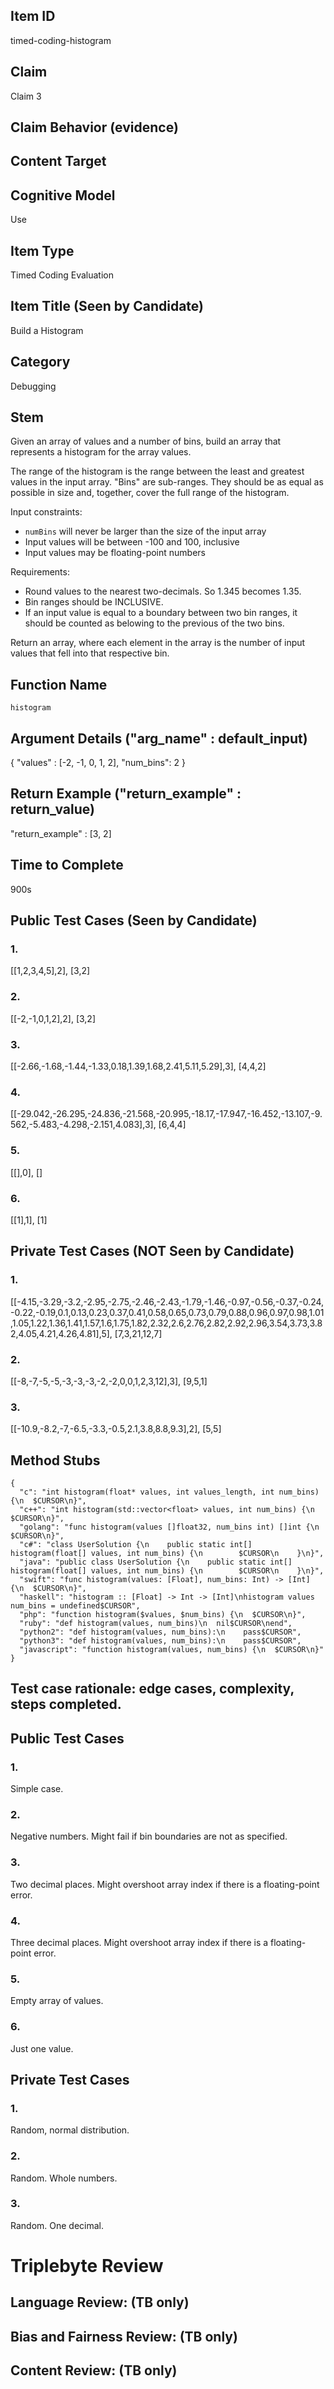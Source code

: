 ## Item ID
timed-coding-histogram

## Claim
Claim 3

## Claim Behavior (evidence)


## Content Target


## Cognitive Model
Use

## Item Type
Timed Coding Evaluation

## Item Title (Seen by Candidate)
Build a Histogram

## Category
Debugging

## Stem
Given an array of values and a number of bins, build an array that represents a histogram for the array values.  

The range of the histogram is the range between the least and greatest values in the input array.  "Bins" are sub-ranges.  They should be as equal as possible in size and, together, cover the full range of the histogram.

Input constraints:
* `numBins` will never be larger than the size of the input array
* Input values will be between -100 and 100, inclusive
* Input values may be floating-point numbers

Requirements: 
* Round values to the nearest two-decimals.  So 1.345 becomes 1.35.
* Bin ranges should be INCLUSIVE.
* If an input value is equal to a boundary between two bin ranges, it should be counted as belowing to the previous of the two bins.

Return an array, where each element in the array is the number of input values that fell into that respective bin.


## Function Name
`histogram`

## Argument Details ("arg_name" : default_input)
{
    "values" : [-2, -1, 0, 1, 2],
    "num_bins": 2
}

## Return Example ("return_example" : return_value)
"return_example" : [3, 2]


## Time to Complete
900s

## Public Test Cases (Seen by Candidate)
### 1.
[[1,2,3,4,5],2], [3,2]

### 2.
[[-2,-1,0,1,2],2], [3,2]

### 3.
[[-2.66,-1.68,-1.44,-1.33,0.18,1.39,1.68,2.41,5.11,5.29],3], [4,4,2]

### 4.
[[-29.042,-26.295,-24.836,-21.568,-20.995,-18.17,-17.947,-16.452,-13.107,-9.562,-5.483,-4.298,-2.151,4.083],3], [6,4,4]

### 5.
[[],0], []

### 6.
[[1],1], [1]

## Private Test Cases (NOT Seen by Candidate)
### 1.
[[-4.15,-3.29,-3.2,-2.95,-2.75,-2.46,-2.43,-1.79,-1.46,-0.97,-0.56,-0.37,-0.24,-0.22,-0.19,0.1,0.13,0.23,0.37,0.41,0.58,0.65,0.73,0.79,0.88,0.96,0.97,0.98,1.01,1.05,1.22,1.36,1.41,1.57,1.6,1.75,1.82,2.32,2.6,2.76,2.82,2.92,2.96,3.54,3.73,3.82,4.05,4.21,4.26,4.81],5], [7,3,21,12,7]

### 2.
[[-8,-7,-5,-5,-3,-3,-3,-2,-2,0,0,1,2,3,12],3], [9,5,1]

### 3.
[[-10.9,-8.2,-7,-6.5,-3.3,-0.5,2.1,3.8,8.8,9.3],2], [5,5]


## Method Stubs
```
{
  "c": "int histogram(float* values, int values_length, int num_bins) {\n  $CURSOR\n}",
  "c++": "int histogram(std::vector<float> values, int num_bins) {\n  $CURSOR\n}",
  "golang": "func histogram(values []float32, num_bins int) []int {\n    $CURSOR\n}",
  "c#": "class UserSolution {\n    public static int[] histogram(float[] values, int num_bins) {\n        $CURSOR\n    }\n}",
  "java": "public class UserSolution {\n    public static int[] histogram(float[] values, int num_bins) {\n        $CURSOR\n    }\n}",
  "swift": "func histogram(values: [Float], num_bins: Int) -> [Int] {\n  $CURSOR\n}",
  "haskell": "histogram :: [Float] -> Int -> [Int]\nhistogram values num_bins = undefined$CURSOR",
  "php": "function histogram($values, $num_bins) {\n  $CURSOR\n}",
  "ruby": "def histogram(values, num_bins)\n  nil$CURSOR\nend",
  "python2": "def histogram(values, num_bins):\n    pass$CURSOR",
  "python3": "def histogram(values, num_bins):\n    pass$CURSOR",
  "javascript": "function histogram(values, num_bins) {\n  $CURSOR\n}"
}
```


## Test case rationale: edge cases, complexity, steps completed.
## Public Test Cases
### 1.
Simple case.

### 2.
Negative numbers. Might fail if bin boundaries are not as specified.

### 3.
Two decimal places.  Might overshoot array index if there is a floating-point error.

### 4.
Three decimal places.  Might overshoot array index if there is a floating-point error.

### 5.
Empty array of values.

### 6.
Just one value.

## Private Test Cases
### 1.
Random, normal distribution.

### 2.
Random.  Whole numbers.

### 3.
Random.  One decimal.




# Triplebyte Review


## Language Review: (TB only)


## Bias and Fairness Review: (TB only)


## Content Review: (TB only)
